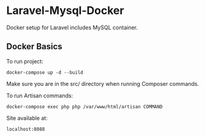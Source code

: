 # Laravel-Mysql-Docker
Docker setup for Laravel includes MySQL container.

## Docker Basics
To run project:  
```
docker-compose up -d --build
```

Make sure you are in the src/ directory when running Composer commands.  

To run Artisan commands:  
```
docker-compose exec php php /var/www/html/artisan COMMAND
```

Site available at:  
```
localhost:8088
```
